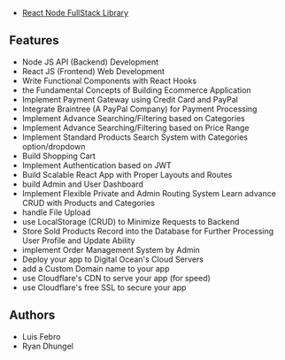 - [React Node FullStack Library](https://www.udemy.com/share/101ZGqB0Ubc1dQRHg=/)

## Features
- Node JS API (Backend) Development
- React JS (Frontend) Web Development
 - Write Functional Components with React Hooks
- the Fundamental Concepts of Building Ecommerce Application
 - Implement Payment Gateway using Credit Card and PayPal
 - Integrate Braintree (A PayPal Company) for Payment Processing
 - Implement Advance Searching/Filtering based on Categories
 - Implement Advance Searching/Filtering based on Price Range
 - Implement Standard Products Search System with Categories option/dropdown
 - Build Shopping Cart
 - Implement Authentication based on JWT
 - Build Scalable React App with Proper Layouts and Routes
 - build Admin and User Dashboard
 - Implement Flexible Private and Admin Routing System
Learn advance CRUD with Products and Categories
 - handle File Upload
 - use LocalStorage (CRUD) to Minimize Requests to Backend
 - Store Sold Products Record into the Database for Further Processing
User Profile and Update Ability
 - implement Order Management System by Admin
 - Deploy your app to Digital Ocean's Cloud Servers
 - add a Custom Domain name to your app
 - use Cloudflare's CDN to serve your app (for speed)
 - use Cloudflare's free SSL to secure your app


## Authors
- Luis Febro
- Ryan Dhungel

